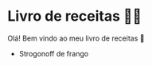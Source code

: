 # Livro de receitas :man_cook:

Olá! Bem vindo ao meu livro de receitas :man:

- Strogonoff de frango
